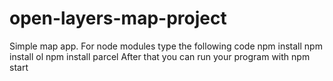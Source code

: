 # open-layers-map-project
Simple map app.
For node modules type the following code
npm install
npm install ol
npm install parcel
After that you can run your program with
npm start

